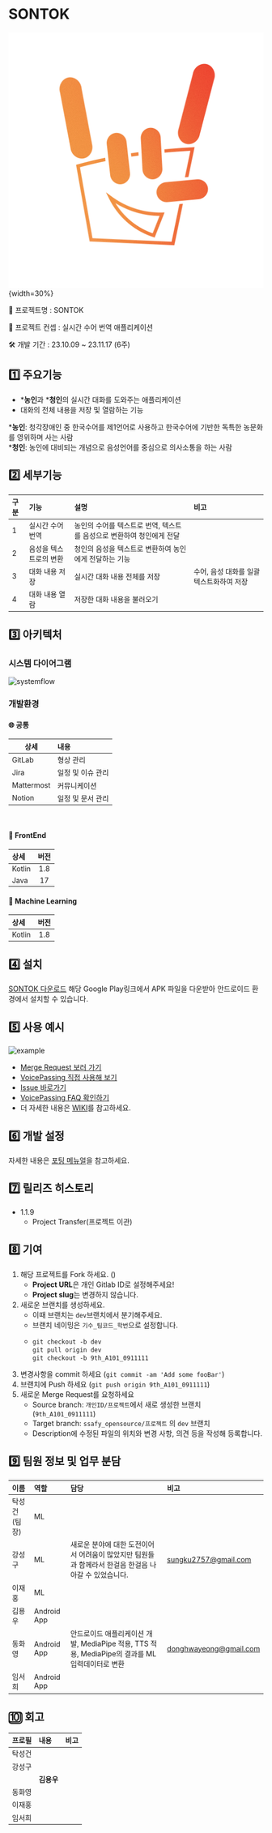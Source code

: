 # SONTOK
![header](./assets/sontok_logo.png){width=30%}

🎈 프로젝트명 : SONTOK

📌 프로젝트 컨셉 : 실시간 수어 번역 애플리케이션

🛠 개발 기간 : 23.10.09 ~ 23.11.17 (6주)

## **1️⃣ 주요기능**

- ***농인**과 ***청인**의 실시간 대화를 도와주는 애플리케이션
- 대화의 전체 내용을 저장 및 열람하는 기능

***농인**: 청각장애인 중 한국수어를 제1언어로 사용하고 한국수어에 기반한 독특한 농문화를 영위하며 사는 사람\
***청인**: 농인에 대비되는 개념으로 음성언어를 중심으로 의사소통을 하는 사람

## **2️⃣ 세부기능**
|구분|기능|설명|비고|
|:---|:---|:---|:---|
|1|실시간 수어 번역|농인의 수어를 텍스트로 번역, 텍스트를 음성으로 변환하여 청인에게 전달||
|2|음성을 텍스트로의 변환|청인의 음성을 텍스트로 변환하여 농인에게 전달하는 기능||
|3|대화 내용 저장|실시간 대화 내용 전체를 저장|수어, 음성 대화를 일괄 텍스트화하여 저장|
|4|대화 내용 열람|저장한 대화 내용을 불러오기||

## **3️⃣ 아키텍처**
### 시스템 다이어그램
![systemflow]()

### 개발환경
<h4>🌐 공통</h4>

| 상세       |       내용        |
| ---------- | :--------------- |
| GitLab     | 형상 관리 |
| Jira       | 일정 및 이슈 관리 |
| Mattermost | 커뮤니케이션 |
| Notion     | 일정 및 문서 관리 |

</br>

<h4>📱 FrontEnd</h4>

| 상세           |  버전  |
| :------------- | :----: |
| Kotlin         |  1.8   |
| Java           |   17   |

<h4>📱 Machine Learning</h4>

| 상세           |  버전  |
| :------------- | :----: |
| Kotlin         |  1.8   |


## **4️⃣ 설치**

[SONTOK 다운로드](https://play.google.com/store/apps/details?id=com.sts.sontalksign&pcampaignid=web_share) 해당 Google Play링크에서 APK 파일을 다운받아 안드로이드 환경에서 설치할 수 있습니다.

## **5️⃣ 사용 예시**
![example](./assets/example.png)
- [Merge Request 보러 가기](https://lab.ssafy.com/ssafy_opensource/8th_voicepassing/-/merge_requests)
- [VoicePassing 직접 사용해 보기](https://k8a607.p.ssafy.io/)
- [Issue 바로가기](https://lab.ssafy.com/ssafy_opensource/8th_voicepassing/-/issues)
- [VoicePassing FAQ 확인하기](https://lab.ssafy.com/ssafy_opensource/8th_voicepassing/-/wikis/FAQ)
- 더 자세한 내용은 [WIKI](https://lab.ssafy.com/ssafy_opensource/8th_voicepassing/-/wikis/home)를 참고하세요.

## **6️⃣ 개발 설정**
자세한 내용은 [포팅 메뉴얼](https://lab.ssafy.com/ssafy_opensource/8th_voicepassing/-/blob/master/exec/%ED%8F%AC%ED%8C%85%EB%A9%94%EB%89%B4%EC%96%BC_VoicePassing.pdf)을 참고하세요.

## **7️⃣ 릴리즈 히스토리**

* 1.1.9
    * Project Transfer(프로젝트 이관)

## **8️⃣ 기여**
1. 해당 프로젝트를 Fork 하세요. ()
    * **Project URL**은 개인 Gitlab ID로 설정해주세요!
    * **Project slug**는 변경하지 않습니다.
2.  새로운 브랜치를 생성하세요.
    *   이때 브랜치는 `dev`브랜치에서 분기해주세요.
    *   브랜치 네이밍은 `기수_팀코드_학번`으로 설정합니다.    
    *   ```
        git checkout -b dev  
        git pull origin dev  
        git checkout -b 9th_A101_0911111

3.  변경사항을 commit 하세요 (`git commit -am 'Add some fooBar'`)
4.  브랜치에 Push 하세요 (`git push origin 9th_A101_0911111`)
5.  새로운 Merge Request를 요청하세요
    *   Source branch: `개인ID/프로젝트`에서 새로 생성한 브랜치(`9th_A101_0911111`)
    *   Target branch: `ssafy_opensource/프로젝트` 의 `dev` 브랜치
    *   Description에 수정된 파일의 위치와 변경 사항, 의견 등을 작성해 등록합니다.

## **9️⃣ 팀원 정보 및 업무 분담**
|이름|역할|담당|비고|
|:---|:---|:---|:---|
|탁성건(팀장)|ML|||
|강성구|ML|새로운 분야에 대한 도전이어서 어려움이 많았지만 팀원들과 함께라서 한걸음 한걸음 나아갈 수 있었습니다.|sungku2757@gmail.com|
|이재홍|ML|||
|김용우|Android App|||
|동화영|Android App|안드로이드 애플리케이션 개발, MediaPipe 적용, TTS 적용, MediaPipe의 결과를 ML 입력데이터로 변환|donghwayeong@gmail.com|
|임서희|Android App|||

## **🔟 회고**
|프로필|내용|비고|
|:---|:---|:---|
|탁성건|||
|강성구|||
| <a href="https://github.com/soybean33"><img src="https://avatars.githubusercontent.com/u/80668684?v=4?s=100" width="100px;" alt=""/> | **김용우**<br />   |
|동화영|||
|이재홍|||
|임서희|||

